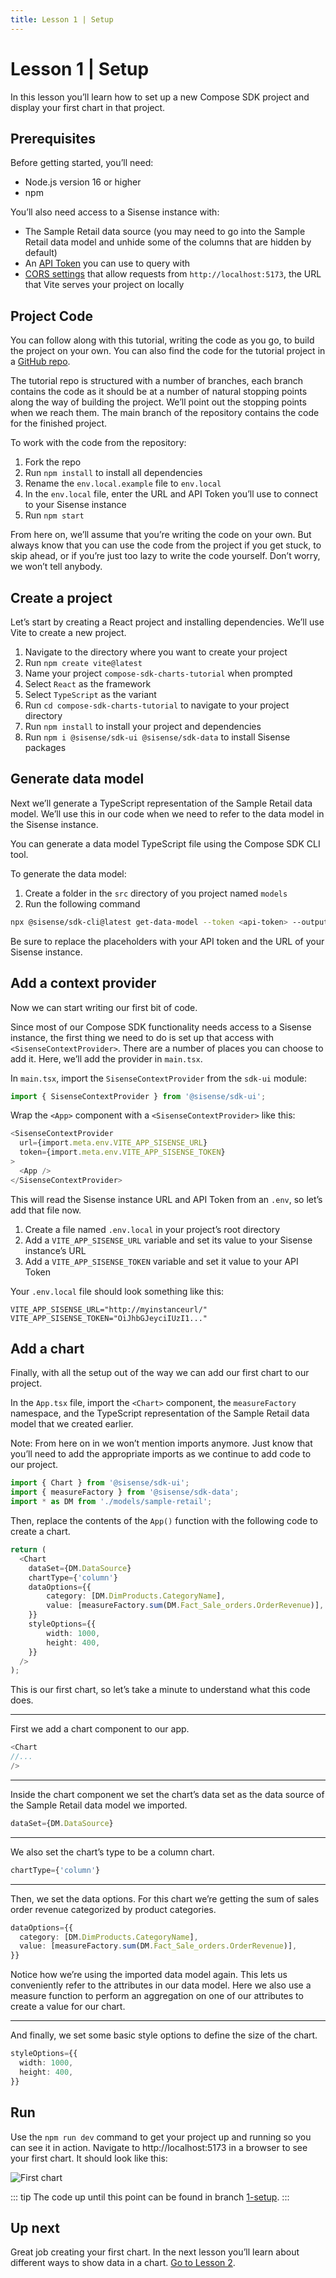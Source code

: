 ```yaml
---
title: Lesson 1 | Setup
---
```


# Lesson 1 | Setup

In this lesson you’ll learn how to set up a new Compose SDK project and display your first chart in that project.

## Prerequisites

Before getting started, you’ll need:

- Node.js version 16 or higher
- npm

You’ll also need access to a Sisense instance with:

- The Sample Retail data source (you may need to go into the Sample Retail data model and unhide some of the columns that are hidden by default)
- An [API Token](../../getting-started/authentication-security.md#api-token) you can use to query with
- [CORS settings](../../getting-started/authentication-security.md#set-up-cors) that allow requests from `http://localhost:5173`, the URL that Vite serves your project on locally

## Project Code

You can follow along with this tutorial, writing the code as you go, to build the project on your own. You can also find the code for the tutorial project in a [GitHub repo](https://github.com/sisense/compose-sdk-charts-tutorial).

The tutorial repo is structured with a number of branches, each branch contains the code as it should be at a number of natural stopping points along the way of building the project. We’ll point out the stopping points when we reach them. The main branch of the repository contains the code for the finished project.

To work with the code from the repository:

1. Fork the repo
1. Run `npm install` to install all dependencies
1. Rename the `env.local.example` file to `env.local`
1. In the `env.local` file, enter the URL and API Token you’ll use to connect to your Sisense instance
1. Run `npm start`

From here on, we’ll assume that you’re writing the code on your own. But always know that you can use the code from the project if you get stuck, to skip ahead, or if you’re just too lazy to write the code yourself. Don’t worry, we won’t tell anybody.

## Create a project

Let’s start by creating a React project and installing dependencies. We’ll use Vite to create a new project.

1. Navigate to the directory where you want to create your project
1. Run `npm create vite@latest`
1. Name your project `compose-sdk-charts-tutorial` when prompted
1. Select `React` as the framework
1. Select `TypeScript` as the variant
1. Run `cd compose-sdk-charts-tutorial` to navigate to your project directory
1. Run `npm install` to install your project and dependencies
1. Run `npm i @sisense/sdk-ui @sisense/sdk-data` to install Sisense packages

## Generate data model

Next we’ll generate a TypeScript representation of the Sample Retail data model. We’ll use this in our code when we need to refer to the data model in the Sisense instance.

You can generate a data model TypeScript file using the Compose SDK CLI tool.

To generate the data model:

1. Create a folder in the `src` directory of you project named `models`
1. Run the following command

```sh
npx @sisense/sdk-cli@latest get-data-model --token <api-token> --output src/models/sample-retail.ts --dataSource "Sample Retail" --url <your-instance-url>
```

Be sure to replace the placeholders with your API token and the URL of your Sisense instance.

## Add a context provider

Now we can start writing our first bit of code.

Since most of our Compose SDK functionality needs access to a Sisense instance, the first thing we need to do is set up that access with `<SisenseContextProvider>`. There are a number of places you can choose to add it. Here, we’ll add the provider in `main.tsx`.

In `main.tsx`, import the `SisenseContextProvider` from the `sdk-ui` module:

```ts
import { SisenseContextProvider } from '@sisense/sdk-ui';
```

Wrap the `<App>` component with a `<SisenseContextProvider>` like this:

```ts
<SisenseContextProvider
  url={import.meta.env.VITE_APP_SISENSE_URL}
  token={import.meta.env.VITE_APP_SISENSE_TOKEN}
>
  <App />
</SisenseContextProvider>
```

This will read the Sisense instance URL and API Token from an `.env`, so let’s add that file now.

1. Create a file named `.env.local` in your project’s root directory
1. Add a `VITE_APP_SISENSE_URL` variable and set its value to your Sisense instance’s URL
1. Add a `VITE_APP_SISENSE_TOKEN` variable and set it value to your API Token

Your `.env.local` file should look something like this:

```
VITE_APP_SISENSE_URL="http://myinstanceurl/"
VITE_APP_SISENSE_TOKEN="OiJhbGJeyciIUzI1..."
```

## Add a chart

Finally, with all the setup out of the way we can add our first chart to our project.

In the `App.tsx` file, import the `<Chart>` component, the `measureFactory` namespace, and the TypeScript representation of the Sample Retail data model that we created earlier.

Note: From here on in we won’t mention imports anymore. Just know that you’ll need to add the appropriate imports as we continue to add code to our project.

```ts
import { Chart } from '@sisense/sdk-ui';
import { measureFactory } from '@sisense/sdk-data';
import * as DM from './models/sample-retail';
```

Then, replace the contents of the `App()` function with the following code to create a chart.

```ts
return (
  <Chart
    dataSet={DM.DataSource}
    chartType={'column'}
    dataOptions={{
        category: [DM.DimProducts.CategoryName],
        value: [measureFactory.sum(DM.Fact_Sale_orders.OrderRevenue)],
    }}
    styleOptions={{
        width: 1000,
        height: 400,
    }}
  />
);
```

This is our first chart, so let’s take a minute to understand what this code does.

---

First we add a chart component to our app.

```ts
<Chart
//...
/>
```

---

Inside the chart component we set the chart’s data set as the data source of the Sample Retail data model we imported.

```ts
dataSet={DM.DataSource}
```

---

We also set the chart’s type to be a column chart.

```ts
chartType={'column'}
```

---

Then, we set the data options. For this chart we’re getting the sum of sales order revenue categorized by product categories.

```ts
dataOptions={{
  category: [DM.DimProducts.CategoryName],
  value: [measureFactory.sum(DM.Fact_Sale_orders.OrderRevenue)],
}}
```

Notice how we’re using the imported data model again. This lets us conveniently refer to the attributes in our data model. Here we also use a measure function to perform an aggregation on one of our attributes to create a value for our chart.

---

And finally, we set some basic style options to define the size of the chart.

```ts
styleOptions={{
  width: 1000,
  height: 400,
}}
```

## Run

Use the `npm run dev` command to get your project up and running so you can see it in action.
Navigate to http://localhost:5173 in a browser to see your first chart. It should look like this:

![First chart](../../img/tutorial/1-first-chart.png 'First chart')

::: tip
The code up until this point can be found in branch [1-setup](https://github.com/sisense/compose-sdk-charts-tutorial/tree/1-setup).
:::

## Up next

Great job creating your first chart. In the next lesson you’ll learn about different ways to show data in a chart. [Go to Lesson 2](./lesson2.md).
